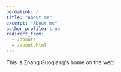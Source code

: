 ```yaml
---
permalink: /
title: "About me"
excerpt: "About me"
author_profile: true
redirect_from: 
  - /about/
  - /about.html
---
```


This is Zhang Guoqiang's home on the web!